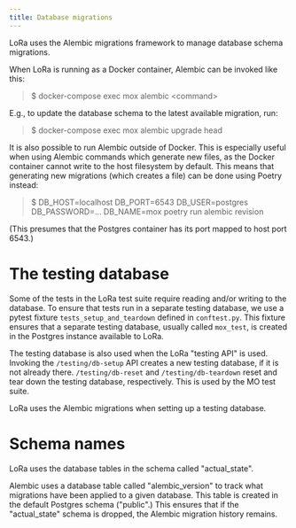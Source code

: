 ```yaml
---
title: Database migrations
---
```


LoRa uses the Alembic migrations framework to manage database schema
migrations.

When LoRa is running as a Docker container, Alembic can be invoked like
this:

> \$ docker-compose exec mox alembic \<command\>

E.g., to update the database schema to the latest available migration,
run:

> \$ docker-compose exec mox alembic upgrade head

It is also possible to run Alembic outside of Docker. This is especially
useful when using Alembic commands which generate new files, as the
Docker container cannot write to the host filesystem by default. This
means that generating new migrations (which creates a file) can be done
using Poetry instead:

> \$ DB\_HOST=localhost DB\_PORT=6543 DB\_USER=postgres
> DB\_PASSWORD=\... DB\_NAME=mox poetry run alembic revision

(This presumes that the Postgres container has its port mapped to host
port 6543.)

The testing database
====================

Some of the tests in the LoRa test suite require reading and/or writing
to the database. To ensure that tests run in a separate testing
database, we use a pytest fixture `tests_setup_and_teardown` defined in
`conftest.py`. This fixture ensures that a separate testing database,
usually called `mox_test`, is created in the Postgres instance available
to LoRa.

The testing database is also used when the LoRa \"testing API\" is used.
Invoking the `/testing/db-setup` API creates a new testing database, if
it is not already there. `/testing/db-reset` and `/testing/db-teardown`
reset and tear down the testing database, respectively. This is used by
the MO test suite.

LoRa uses the Alembic migrations when setting up a testing database.

Schema names
============

LoRa uses the database tables in the schema called \"actual\_state\".

Alembic uses a database table called \"alembic\_version\" to track what
migrations have been applied to a given database. This table is created
in the default Postgres schema (\"public\".) This ensures that if the
\"actual\_state\" schema is dropped, the Alembic migration history
remains.
